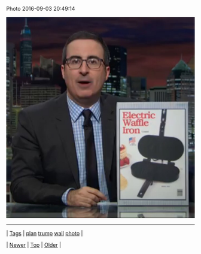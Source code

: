 <!--
title: Photo 2016-09-03 20
date: 2020-06-28T15:27:00.127Z
tags: plan, trump, wall, photo
-->


Photo 2016-09-03 20:49:14

![](149898355324-0.jpg)

<!--BOTTOM-POST-NAVIGATION-->
---

| [Tags](tags.md) | [plan](tag-plan.md) [trump](tag-trump.md) [wall](tag-wall.md) [photo](tag-photo.md) |

| [Newer](149890818038.md) | [Top](index.md) | [Older](149922676087.md) |